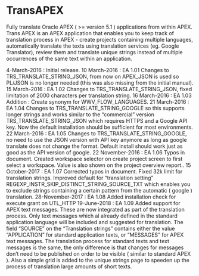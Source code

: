# TransAPEX
Fully translate Oracle APEX ( >= version 5.1 ) applications from within APEX.
Trans APEX is an APEX application that enables you to keep track of translation process in APEX - create projects containing multiple languages, automatically translate the texts using translation services (eg. Google Translator), review them and translate unique strings instead of multiple occurrences of the same text within an application. 


4-March-2016 : 
Initial release.
10 March-2016 : EA 1.01 
Changes to TRS_TRANSLATE_STRING_JSON, from now on APEX_JSON is used so PL/JSON is no longer needed (this was also missing from the initial manual).
15 March-2016 : EA 1.02 
Changes to TRS_TRANSLATE_STRING_JSON, fixed limitation of 2000 characters per translation string.
16 March-2016 : EA 1.03 
Addition : Create synonym for WWV_FLOW_LANGUAGES.
21 March-2016 : EA 1.04 
Changes to TRS_TRANSLATE_STRING_GOOGLE so this supports longer strings and works similar to the “commercial” version TRS_TRANSLATE_STRING_JSON which requires HTTPS and a Google API key. Now the default installation should be sufficient for most environments.
22 March-2016 : EA 1.05 
Changes to TRS_TRANSLATE_STRING_GOOGLE, no need to use the JSON version with API key anymore as long as google translate does not change the format. Default install should work just as good as the API version of google.
22 November-2016 : EA 1.06 
Typos in document. Created workspace selector on create project screen to first select a workspace. Value is also shown on the project overview report..
15 October-2017 : EA 1.07 
Corrected typos in document. Fixed 32k limit for translation strings. Improved default for “translation setting” REGEXP_INSTR_SKIP_DISTINCT_STRING_SOURCE_TXT which enables you to exclude strings containing a certain pattern from the automatic ( google ) translation.
28-November-2017 : EA 1.08
Added installation check for execute grant on UTL_HTTP
19-June-2018 : EA 1.09
Added support for APEX text messages. These are now integrated as part of the translation process. Only text messages which al already defined in the standard application language will be included and suggested for translation. The field “SOURCE” on the “Translation strings” contains either the value “APPLICATION” for standard application texts, or “MESSAGES” for APEX text messages. The translation process for standard texts and text messages is the same, the only difference is that changes for messages don’t need to be published on order to be visible ( similar to standard APEX ). 
Also a simple grid is added to the unique strings page to speeden up the process of translation large amounts of short texts.
